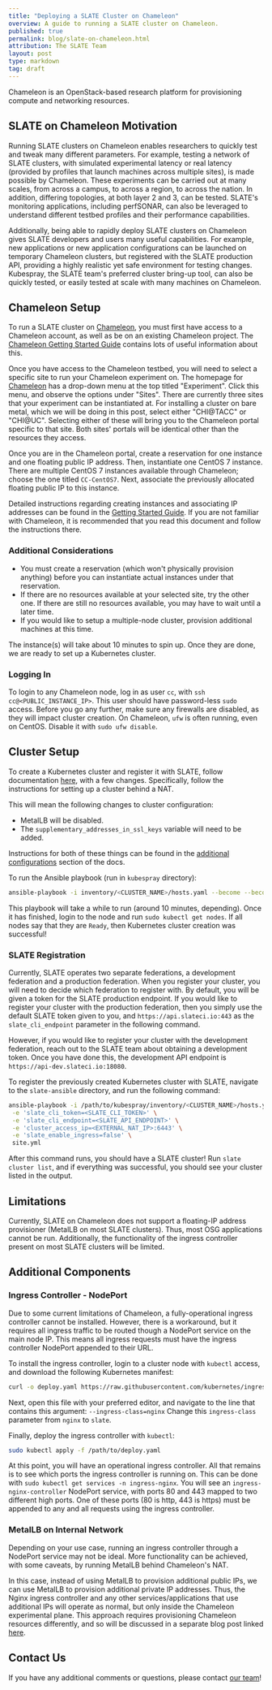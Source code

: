 ```yaml
---
title: "Deploying a SLATE Cluster on Chameleon"
overview: A guide to running a SLATE cluster on Chameleon.
published: true
permalink: blog/slate-on-chameleon.html
attribution: The SLATE Team
layout: post
type: markdown
tag: draft
---
```


Chameleon is an OpenStack-based research platform for provisioning compute and networking resources.

<!--end_excerpt-->

## SLATE on Chameleon Motivation

Running SLATE clusters on Chameleon enables researchers to quickly test and tweak many different parameters.
For example, testing a network of SLATE clusters, with simulated experimental latency or real latency (provided by profiles that launch machines across multiple sites), is made possible by Chameleon.
These experiments can be carried out at many scales, from across a campus, to across a region, to across the nation.
In addition, differing topologies, at both layer 2 and 3, can be tested.
SLATE's monitoring applications, including perfSONAR, can also be leveraged to understand different testbed profiles and their performance capabilities.

Additionally, being able to rapidly deploy SLATE clusters on Chameleon gives SLATE developers and users many useful capabilities.
For example, new applications or new application configurations can be launched on temporary Chameleon clusters, but registered with the SLATE production API, providing a highly realistic yet safe environment for testing changes.
Kubespray, the SLATE team's preferred cluster bring-up tool, can also be quickly tested, or easily tested at scale with many machines on Chameleon.


## Chameleon Setup

To run a SLATE cluster on [Chameleon](https://www.chameleoncloud.org/), you must first have access to a Chameleon account, as well as be on an existing Chameleon project. 
The [Chameleon Getting Started Guide](https://chameleoncloud.readthedocs.io/en/latest/getting-started/index.html) contains lots of useful information about this.

Once you have access to the Chameleon testbed, you will need to select a specific site to run your Chameleon experiment on. 
The homepage for [Chameleon](https://www.chameleoncloud.org/) has a drop-down menu at the top titled "Experiment".
Click this menu, and observe the options under "Sites". There are currently three sites that your experiment can be instantiated at.
For installing a cluster on bare metal, which we will be doing in this post, select either "CHI@TACC" or "CHI@UC".
Selecting either of these will bring you to the Chameleon portal specific to that site.
Both sites' portals will be identical other than the resources they access.

Once you are in the Chameleon portal, create a reservation for one instance and one floating public IP address. 
Then, instantiate one CentOS 7 instance.
There are multiple CentOS 7 instances available through Chameleon; choose the one titled `CC-CentOS7`.
Next, associate the previously allocated floating public IP to this instance. 

Detailed instructions regarding creating instances and associating IP addresses can be found in the [Getting Started Guide](https://chameleoncloud.readthedocs.io/en/latest/getting-started/index.html).
If you are not familiar with Chameleon, it is recommended that you read this document and follow the instructions there.

### Additional Considerations
* You must create a reservation (which won't physically provision anything) before you can instantiate actual instances under that reservation.
* If there are no resources available at your selected site, try the other one. If there are still no resources available, you may have to wait until a later time.
* If you would like to setup a multiple-node cluster, provision additional machines at this time.


The instance(s) will take about 10 minutes to spin up.
Once they are done, we are ready to set up a Kubernetes cluster.

### Logging In

To login to any Chameleon node, log in as user `cc`, with `ssh cc@<PUBLIC_INSTANCE_IP>`.
This user should have password-less `sudo` access.
Before you go any further, make sure any firewalls are disabled, as they will impact cluster creation.
On Chameleon, `ufw` is often running, even on CentOS. 
Disable it with `sudo ufw disable`.


## Cluster Setup

To create a Kubernetes cluster and register it with SLATE, follow documentation [here](https://slateci.io/docs/cluster/automated/introduction.html), with a few changes.
Specifically, follow the instructions for setting up a cluster behind a NAT.

This will mean the following changes to cluster configuration:
* MetalLB will be disabled. 
* The `supplementary_addresses_in_ssl_keys` variable will need to be added.

Instructions for both of these things can be found in the [additional configurations](https://slateci.io/docs/cluster/automated/kubernetes-cluster-creation.html#additional-configurations) section of the docs.

To run the Ansible playbook (run in `kubespray` directory):
```bash
ansible-playbook -i inventory/<CLUSTER_NAME>/hosts.yaml --become --become-user=root -u <SSH_USER> cluster.yml
```

This playbook will take a while to run (around 10 minutes, depending).
Once it has finished, login to the node and run `sudo kubectl get nodes`.
If all nodes say that they are `Ready`, then Kubernetes cluster creation was successful!


### SLATE Registration

Currently, SLATE operates two separate federations, a development federation and a production federation.
When you register your cluster, you will need to decide which federation to register with.
By default, you will be given a token for the SLATE production endpoint.
If you would like to register your cluster with the production federation, then you simply use the default SLATE token given to you, 
and `https://api.slateci.io:443` as the `slate_cli_endpoint` parameter in the following command.

However, if you would like to register your cluster with the development federation, reach out to the SLATE team about obtaining a development token.
Once you have done this, the development API endpoint is `https://api-dev.slateci.io:18080`.

To register the previously created Kubernetes cluster with SLATE, navigate to the `slate-ansible` directory, and run the following command:
```bash
ansible-playbook -i /path/to/kubespray/inventory/<CLUSTER_NAME>/hosts.yaml -u <SSH_USER> --become --become-user=root \
 -e 'slate_cli_token=<SLATE_CLI_TOKEN>' \
 -e 'slate_cli_endpoint=<SLATE_API_ENDPOINT>' \
 -e 'cluster_access_ip=<EXTERNAL_NAT_IP>:6443' \
 -e 'slate_enable_ingress=false' \
 site.yml
```

After this command runs, you should have a SLATE cluster!
Run `slate cluster list`, and if everything was successful, you should see your cluster listed in the output.


## Limitations

Currently, SLATE on Chameleon does not support a floating-IP address provisioner (MetalLB on most SLATE clusters). Thus, most OSG applications cannot be run. Additionally, the functionality of the ingress controller present on most SLATE clusters will be limited.


## Additional Components

### Ingress Controller - NodePort
	
Due to some current limitations of Chameleon, a fully-operational ingress controller cannot be installed. 
However, there is a workaround, but it requires all ingress traffic to be routed though a NodePort service on the main node IP.
This means all ingress requests must have the ingress controller NodePort appended to their URL.

To install the ingress controller, login to a cluster node with `kubectl` access, and download the following Kubernetes manifest:
```bash
curl -o deploy.yaml https://raw.githubusercontent.com/kubernetes/ingress-nginx/controller-v0.44.0/deploy/static/provider/baremetal/deploy.yaml
```

Next, open this file with your preferred editor, and navigate to the line that contains this argument: `--ingress-class=nginx`
Change this `ingress-class` parameter from `nginx` to `slate`. 

Finally, deploy the ingress controller with `kubectl`:
```bash
sudo kubectl apply -f /path/to/deploy.yaml
```

At this point, you will have an operational ingress controller. All that remains is to see which ports the ingress controller is running on. This can be done with `sudo kubectl get services -n ingress-nginx`. 
You will see an `ingress-nginx-controller` NodePort service, with ports 80 and 443 mapped to two different high ports. One of these ports (80 is http, 443 is https) must be appended to any and all requests using the ingress controller.


### MetalLB on Internal Network

Depending on your use case, running an ingress controller through a NodePort service may not be ideal.
More functionality can be achieved, with some caveats, by running MetalLB behind Chameleon's NAT.

In this case, instead of using MetalLB to provision additional public IPs,
we can use MetalLB to provision additional private IP addresses.
Thus, the Nginx ingress controller and any other services/applications that use additional IPs will operate as normal, but only inside the Chameleon experimental plane. 
This approach requires provisioning Chameleon resources differently, and so will be discussed in a separate blog post linked [here](https://slateci.io/blog/metallb-on-chameleon.html).


## Contact Us

If you have any additional comments or questions, please contact [our team](https://slateci.io/community/)!

